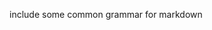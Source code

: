 include some common grammar for markdown        
         
     
   
      
       
   
   
 
 
 
 
